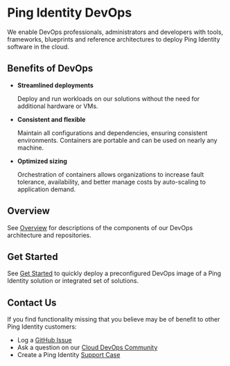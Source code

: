 # Ping Identity DevOps

We enable DevOps professionals, administrators and developers with tools, frameworks, blueprints and reference architectures to deploy Ping Identity software in the cloud.

## Benefits of DevOps

* **Streamlined deployments**

    Deploy and run workloads on our solutions without the need for additional hardware or VMs.

* **Consistent and flexible**

    Maintain all configurations and dependencies, ensuring consistent environments. Containers are portable and can be used on nearly any machine.

* **Optimized sizing**

    Orchestration of containers allows organizations to increase fault tolerance, availability, and better manage costs by auto-scaling to application demand.

## Overview

See [Overview](overview.md) for descriptions of the components of our DevOps architecture and repositories.

## Get Started

See [Get Started](getStarted.md) to quickly deploy a preconfigured DevOps image of a Ping Identity solution or integrated set of solutions.

## Contact Us

If you find functionality missing that you believe may be of benefit to other Ping Identity customers:

* Log a [GitHub Issue](https://github.com/pingidentity/pingidentity-devops-getting-started/issues)
* Ask a question on our [Cloud DevOps Community](https://support.pingidentity.com/s/topic/0TO1W000000IF8fWAG/cloud-devops-community)
* Create a Ping Identity [Support Case](https://support.pingidentity.com/s/)
